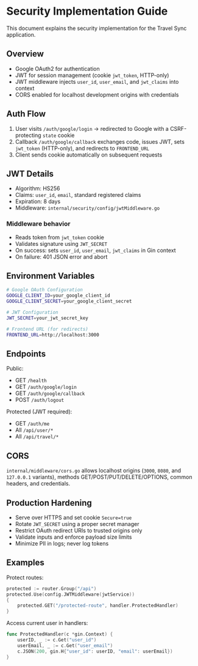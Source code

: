 # Security Implementation Guide

This document explains the security implementation for the Travel Sync application.

## Overview

- Google OAuth2 for authentication
- JWT for session management (cookie `jwt_token`, HTTP-only)
- JWT middleware injects `user_id`, `user_email`, and `jwt_claims` into context
- CORS enabled for localhost development origins with credentials

## Auth Flow

1. User visits `/auth/google/login` → redirected to Google with a CSRF-protecting `state` cookie
2. Callback `/auth/google/callback` exchanges code, issues JWT, sets `jwt_token` (HTTP-only), and redirects to `FRONTEND_URL`
3. Client sends cookie automatically on subsequent requests

## JWT Details

- Algorithm: HS256
- Claims: `user_id`, `email`, standard registered claims
- Expiration: 8 days
- Middleware: `internal/security/config/jwtMiddleware.go`

### Middleware behavior
- Reads token from `jwt_token` cookie
- Validates signature using `JWT_SECRET`
- On success: sets `user_id`, `user_email`, `jwt_claims` in Gin context
- On failure: 401 JSON error and abort

## Environment Variables

```bash
# Google OAuth Configuration
GOOGLE_CLIENT_ID=your_google_client_id
GOOGLE_CLIENT_SECRET=your_google_client_secret

# JWT Configuration
JWT_SECRET=your_jwt_secret_key

# Frontend URL (for redirects)
FRONTEND_URL=http://localhost:3000
```

## Endpoints

Public:
- GET `/health`
- GET `/auth/google/login`
- GET `/auth/google/callback`
- POST `/auth/logout`

Protected (JWT required):
- GET `/auth/me`
- All `/api/user/*`
- All `/api/travel/*`

## CORS

`internal/middleware/cors.go` allows localhost origins (`3000`, `8080`, and `127.0.0.1` variants), methods GET/POST/PUT/DELETE/OPTIONS, common headers, and credentials.

## Production Hardening

- Serve over HTTPS and set cookie `Secure=true`
- Rotate `JWT_SECRET` using a proper secret manager
- Restrict OAuth redirect URIs to trusted origins only
- Validate inputs and enforce payload size limits
- Minimize PII in logs; never log tokens

## Examples

Protect routes:
```go
protected := router.Group("/api")
protected.Use(config.JWTMiddleware(jwtService))
{
    protected.GET("/protected-route", handler.ProtectedHandler)
}
```

Access current user in handlers:
```go
func ProtectedHandler(c *gin.Context) {
    userID, _ := c.Get("user_id")
    userEmail, _ := c.Get("user_email")
    c.JSON(200, gin.H{"user_id": userID, "email": userEmail})
}
```
